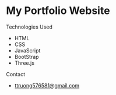 # My Portfolio Website

Technologies Used

* HTML
* CSS
* JavaScript
* BootStrap
* Three.js

Contact

* ttruong576581@gmail.com

